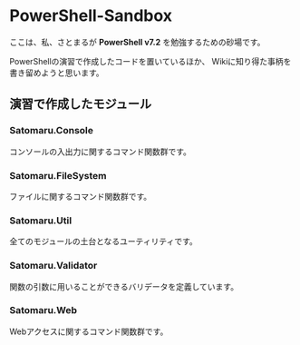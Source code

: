 # PowerShell-Sandbox

ここは、私、さとまるが **PowerShell v7.2** を勉強するための砂場です。

PowerShellの演習で作成したコードを置いているほか、
Wikiに知り得た事柄を書き留めようと思います。

## 演習で作成したモジュール

### Satomaru.Console
コンソールの入出力に関するコマンド関数群です。

### Satomaru.FileSystem
ファイルに関するコマンド関数群です。

### Satomaru.Util
全てのモジュールの土台となるユーティリティです。

### Satomaru.Validator
関数の引数に用いることができるバリデータを定義しています。

### Satomaru.Web
Webアクセスに関するコマンド関数群です。
